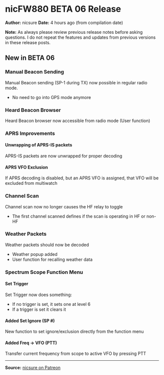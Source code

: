 # nicFW880 BETA 06 Release

**Author:** nicsure
**Date:** 4 hours ago (from compilation date)

**Note:** As always please review previous release notes before asking questions. I do not repeat the features and updates from previous versions in these release posts.

## New in BETA 06

### Manual Beacon Sending
Manual Beacon sending (SP-1 during TX) now possible in regular radio mode.
- No need to go into GPS mode anymore

### Heard Beacon Browser
Heard Beacon browser now accessible from radio mode (User function)

### APRS Improvements

#### Unwrapping of APRS-IS packets
APRS-IS packets are now unwrapped for proper decoding

#### APRS VFO Exclusion
If APRS decoding is disabled, but an APRS VFO is assigned, that VFO will be excluded from multiwatch

### Channel Scan
Channel scan now no longer causes the HF relay to toggle
- The first channel scanned defines if the scan is operating in HF or non-HF

### Weather Packets
Weather packets should now be decoded
- Weather popup added
- User function for recalling weather data

### Spectrum Scope Function Menu

#### Set Trigger
Set Trigger now does something:
- If no trigger is set, it sets one at level 6
- If a trigger is set it clears it

#### Added Set Ignore (SP #)
New function to set ignore/exclusion directly from the function menu

#### Added Freq → VFO (PTT)
Transfer current frequency from scope to active VFO by pressing PTT

---

**Source:** [nicsure on Patreon](https://www.patreon.com/c/nicsure/posts)
